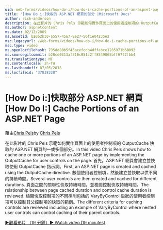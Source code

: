 ```yaml
---
uid: web-forms/videos/how-do-i/how-do-i-cache-portions-of-an-aspnet-page
title: '[How Do i:]快取的 ASP.NET 網頁的部分 |Microsoft Docs'
author: rick-anderson
description: 在此影片的 Chris Pels 示範如何實作頁面上的使用者控制項的 OutputCache 快取的 ASP.NET 網頁的一或多個部分。 首先，...
ms.author: aspnetcontent
ms.date: 02/12/2009
ms.assetid: b20b2b30-a557-4567-8e27-56f1e04235e2
msc.legacyurl: /web-forms/videos/how-do-i/how-do-i-cache-portions-of-an-aspnet-page
msc.type: video
ms.openlocfilehash: 795dd88b5f45acefcdb4dffabce1285071b68092
ms.sourcegitcommit: b28cd0313af316c051c2ff8549865bff67f2fbb4
ms.translationtype: MT
ms.contentlocale: zh-TW
ms.lasthandoff: 07/05/2018
ms.locfileid: "37838328"
---
```

<a name="how-do-i-cache-portions-of-an-aspnet-page"></a><span data-ttu-id="dda32-104">[How Do i:]快取部分 ASP.NET 網頁</span><span class="sxs-lookup"><span data-stu-id="dda32-104">[How Do I:] Cache Portions of an ASP.NET Page</span></span>
====================
<span data-ttu-id="dda32-105">藉由[Chris Pels](https://twitter.com/chrispels)</span><span class="sxs-lookup"><span data-stu-id="dda32-105">by [Chris Pels](https://twitter.com/chrispels)</span></span>

<span data-ttu-id="dda32-106">在此影片的 Chris Pels 示範如何實作頁面上的使用者控制項的 OutputCache 快取的 ASP.NET 網頁的一或多個部分。</span><span class="sxs-lookup"><span data-stu-id="dda32-106">In this video Chris Pels shows how to cache one or more portions of an ASP.NET page by implementing the OutputCache for user controls on the page.</span></span> <span data-ttu-id="dda32-107">首先，ASP.NET 網頁會建立並快取使用 OutputCache 指示詞。</span><span class="sxs-lookup"><span data-stu-id="dda32-107">First, an ASP.NET page is created and cached using the OutputCache directive.</span></span> <span data-ttu-id="dda32-108">數個使用者控制項，然後建立並快取以供不同的持續時間。</span><span class="sxs-lookup"><span data-stu-id="dda32-108">Several user controls are then created and cached for different durations.</span></span> <span data-ttu-id="dda32-109">頁面之間的關聯性快取持續時間，並檢閱控制快取持續時間。</span><span class="sxs-lookup"><span data-stu-id="dda32-109">The relationship between page cached duration and control cache duration is reviewed.</span></span> <span data-ttu-id="dda32-110">檢閱快取控制項的不同準則包括的 VaryByControl 巢狀的使用者控制項可以控制其父控制項的快取的範例。</span><span class="sxs-lookup"><span data-stu-id="dda32-110">The different criteria for caching controls are reviewed including an example of VaryByControl where nested user controls can control caching of their parent controls.</span></span>

[<span data-ttu-id="dda32-111">&#9654;觀看影片 （19 分鐘）</span><span class="sxs-lookup"><span data-stu-id="dda32-111">&#9654; Watch video (19 minutes)</span></span>](https://channel9.msdn.com/Blogs/ASP-NET-Site-Videos/how-do-i-cache-portions-of-an-aspnet-page)
